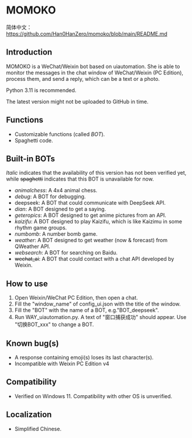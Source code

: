 # MOMOKO
简体中文：https://github.com/Han0HanZero/momoko/blob/main/README.md
## Introduction
MOMOKO is a WeChat/Weixin bot based on uiautomation. She is able to monitor the messages in the chat window of WeChat/Weixin (PC Edition), process them, and send a reply, which can be a text or a photo.

Python 3.11 is recommended.

The latest version might not be uploaded to GitHub in time.
## Functions
- Customizable functions (called _BOT_).
- Spaghetti code.
## Built-in BOTs
_Italic_ indicates that the availability of this version has not been verified yet, while ~~spaghetti~~ indicates that this BOT is unavailable for now.
- _animalchess_: A 4x4 animal chess.
- _debug_: A BOT for debugging.
- deepseek: A BOT that could communicate with DeepSeek API.
- _dian_: A BOT designed to get a saying.
- _geteropics_: A BOT designed to get anime pictures from an API.
- _kaizifu_: A BOT designed to play Kaizifu, which is like Kaizimu in some rhythm game groups.
- _numbomb_: A number bomb game.
- _weather_: A BOT designed to get weather (now & forecast) from QWeather API.
- _websearch_: A BOT for searching on Baidu.
- ~~wechat_ai~~: A BOT that could contact with a chat API developed by Weixin.
## How to use
1. Open Weixin/WeChat PC Edition, then open a chat.
2. Fill the "window_name" of config_ui.json with the title of the window.
3. Fill the "BOT" with the name of a BOT, e.g."BOT_deepseek".
4. Run WAY_uiautomation.py. A text of "窗口捕获成功" should appear. Use "切换BOT_xxx" to change a BOT.
## Known bug(s)
- A response containing emoji(s) loses its last character(s).
- Incompatible with Weixin PC Edition v4
## Compatibility
- Verified on Windows 11. Compatibility with other OS is unverified.
## Localization
- Simplified Chinese.